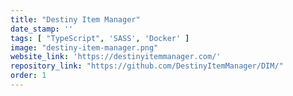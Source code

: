 ```yaml
---
title: "Destiny Item Manager"
date_stamp: ''
tags: [ "TypeScript", 'SASS', 'Docker' ]
image: "destiny-item-manager.png"
website_link: 'https://destinyitemmanager.com/'
repository_link: "https://github.com/DestinyItemManager/DIM/"
order: 1
---
```

